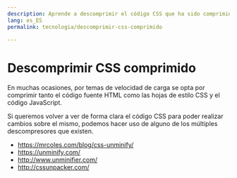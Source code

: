 ```yaml
---
description: Aprende a descomprimir el código CSS que ha sido comprimido por temas de velocidad de carga
lang: es_ES
permalink: tecnologia/descomprimir-css-comprimido
  
---
```


# Descomprimir CSS comprimido

En muchas ocasiones, por temas de velocidad de carga se opta por comprimir tanto el código fuente HTML como las hojas de estilo CSS y el código JavaScript.

Si queremos volver a ver de forma clara el código CSS para poder realizar cambios sobre el mismo, podemos hacer uso de alguno de los múltiples descompresores que existen. 

- https://mrcoles.com/blog/css-unminify/
- https://unminify.com/
- http://www.unminifier.com/
- http://cssunpacker.com/
<!--stackedit_data:
eyJoaXN0b3J5IjpbMTMxOTI4MDEyXX0=
-->